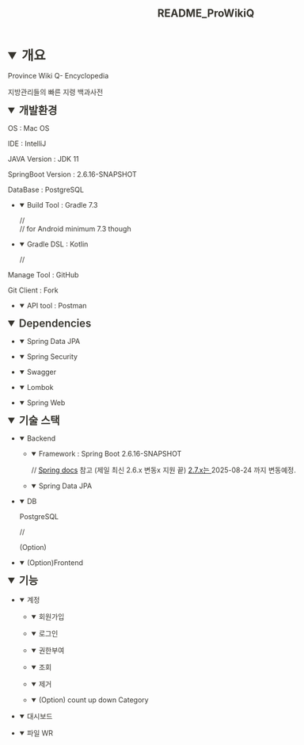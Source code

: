 <html><head><meta http-equiv="Content-Type" content="text/html; charset=utf-8"/><title>README_ProWikiQ</title><style>
/* cspell:disable-file */
/* webkit printing magic: print all background colors */
html {
	-webkit-print-color-adjust: exact;
}
* {
	box-sizing: border-box;
	-webkit-print-color-adjust: exact;
}

html,
body {
	margin: 0;
	padding: 0;
}
@media only screen {
	body {
		margin: 2em auto;
		max-width: 900px;
		color: rgb(55, 53, 47);
	}
}

body {
	line-height: 1.5;
	white-space: pre-wrap;
}

a,
a.visited {
	color: inherit;
	text-decoration: underline;
}

.pdf-relative-link-path {
	font-size: 80%;
	color: #444;
}

h1,
h2,
h3 {
	letter-spacing: -0.01em;
	line-height: 1.2;
	font-weight: 600;
	margin-bottom: 0;
}

.page-title {
	font-size: 2.5rem;
	font-weight: 700;
	margin-top: 0;
	margin-bottom: 0.75em;
}

h1 {
	font-size: 1.875rem;
	margin-top: 1.875rem;
}

h2 {
	font-size: 1.5rem;
	margin-top: 1.5rem;
}

h3 {
	font-size: 1.25rem;
	margin-top: 1.25rem;
}

.source {
	border: 1px solid #ddd;
	border-radius: 3px;
	padding: 1.5em;
	word-break: break-all;
}

.callout {
	border-radius: 3px;
	padding: 1rem;
}

figure {
	margin: 1.25em 0;
	page-break-inside: avoid;
}

figcaption {
	opacity: 0.5;
	font-size: 85%;
	margin-top: 0.5em;
}

mark {
	background-color: transparent;
}

.indented {
	padding-left: 1.5em;
}

hr {
	background: transparent;
	display: block;
	width: 100%;
	height: 1px;
	visibility: visible;
	border: none;
	border-bottom: 1px solid rgba(55, 53, 47, 0.09);
}

img {
	max-width: 100%;
}

@media only print {
	img {
		max-height: 100vh;
		object-fit: contain;
	}
}

@page {
	margin: 1in;
}

.collection-content {
	font-size: 0.875rem;
}

.column-list {
	display: flex;
	justify-content: space-between;
}

.column {
	padding: 0 1em;
}

.column:first-child {
	padding-left: 0;
}

.column:last-child {
	padding-right: 0;
}

.table_of_contents-item {
	display: block;
	font-size: 0.875rem;
	line-height: 1.3;
	padding: 0.125rem;
}

.table_of_contents-indent-1 {
	margin-left: 1.5rem;
}

.table_of_contents-indent-2 {
	margin-left: 3rem;
}

.table_of_contents-indent-3 {
	margin-left: 4.5rem;
}

.table_of_contents-link {
	text-decoration: none;
	opacity: 0.7;
	border-bottom: 1px solid rgba(55, 53, 47, 0.18);
}

table,
th,
td {
	border: 1px solid rgba(55, 53, 47, 0.09);
	border-collapse: collapse;
}

table {
	border-left: none;
	border-right: none;
}

th,
td {
	font-weight: normal;
	padding: 0.25em 0.5em;
	line-height: 1.5;
	min-height: 1.5em;
	text-align: left;
}

th {
	color: rgba(55, 53, 47, 0.6);
}

ol,
ul {
	margin: 0;
	margin-block-start: 0.6em;
	margin-block-end: 0.6em;
}

li > ol:first-child,
li > ul:first-child {
	margin-block-start: 0.6em;
}

ul > li {
	list-style: disc;
}

ul.to-do-list {
	padding-inline-start: 0;
}

ul.to-do-list > li {
	list-style: none;
}

.to-do-children-checked {
	text-decoration: line-through;
	opacity: 0.375;
}

ul.toggle > li {
	list-style: none;
}

ul {
	padding-inline-start: 1.7em;
}

ul > li {
	padding-left: 0.1em;
}

ol {
	padding-inline-start: 1.6em;
}

ol > li {
	padding-left: 0.2em;
}

.mono ol {
	padding-inline-start: 2em;
}

.mono ol > li {
	text-indent: -0.4em;
}

.toggle {
	padding-inline-start: 0em;
	list-style-type: none;
}

/* Indent toggle children */
.toggle > li > details {
	padding-left: 1.7em;
}

.toggle > li > details > summary {
	margin-left: -1.1em;
}

.selected-value {
	display: inline-block;
	padding: 0 0.5em;
	background: rgba(206, 205, 202, 0.5);
	border-radius: 3px;
	margin-right: 0.5em;
	margin-top: 0.3em;
	margin-bottom: 0.3em;
	white-space: nowrap;
}

.collection-title {
	display: inline-block;
	margin-right: 1em;
}

.page-description {
    margin-bottom: 2em;
}

.simple-table {
	margin-top: 1em;
	font-size: 0.875rem;
	empty-cells: show;
}
.simple-table td {
	height: 29px;
	min-width: 120px;
}

.simple-table th {
	height: 29px;
	min-width: 120px;
}

.simple-table-header-color {
	background: rgb(247, 246, 243);
	color: black;
}
.simple-table-header {
	font-weight: 500;
}

time {
	opacity: 0.5;
}

.icon {
	display: inline-block;
	max-width: 1.2em;
	max-height: 1.2em;
	text-decoration: none;
	vertical-align: text-bottom;
	margin-right: 0.5em;
}

img.icon {
	border-radius: 3px;
}

.user-icon {
	width: 1.5em;
	height: 1.5em;
	border-radius: 100%;
	margin-right: 0.5rem;
}

.user-icon-inner {
	font-size: 0.8em;
}

.text-icon {
	border: 1px solid #000;
	text-align: center;
}

.page-cover-image {
	display: block;
	object-fit: cover;
	width: 100%;
	max-height: 30vh;
}

.page-header-icon {
	font-size: 3rem;
	margin-bottom: 1rem;
}

.page-header-icon-with-cover {
	margin-top: -0.72em;
	margin-left: 0.07em;
}

.page-header-icon img {
	border-radius: 3px;
}

.link-to-page {
	margin: 1em 0;
	padding: 0;
	border: none;
	font-weight: 500;
}

p > .user {
	opacity: 0.5;
}

td > .user,
td > time {
	white-space: nowrap;
}

input[type="checkbox"] {
	transform: scale(1.5);
	margin-right: 0.6em;
	vertical-align: middle;
}

p {
	margin-top: 0.5em;
	margin-bottom: 0.5em;
}

.image {
	border: none;
	margin: 1.5em 0;
	padding: 0;
	border-radius: 0;
	text-align: center;
}

.code,
code {
	background: rgba(135, 131, 120, 0.15);
	border-radius: 3px;
	padding: 0.2em 0.4em;
	border-radius: 3px;
	font-size: 85%;
	tab-size: 2;
}

code {
	color: #eb5757;
}

.code {
	padding: 1.5em 1em;
}

.code-wrap {
	white-space: pre-wrap;
	word-break: break-all;
}

.code > code {
	background: none;
	padding: 0;
	font-size: 100%;
	color: inherit;
}

blockquote {
	font-size: 1.25em;
	margin: 1em 0;
	padding-left: 1em;
	border-left: 3px solid rgb(55, 53, 47);
}

.bookmark {
	text-decoration: none;
	max-height: 8em;
	padding: 0;
	display: flex;
	width: 100%;
	align-items: stretch;
}

.bookmark-title {
	font-size: 0.85em;
	overflow: hidden;
	text-overflow: ellipsis;
	height: 1.75em;
	white-space: nowrap;
}

.bookmark-text {
	display: flex;
	flex-direction: column;
}

.bookmark-info {
	flex: 4 1 180px;
	padding: 12px 14px 14px;
	display: flex;
	flex-direction: column;
	justify-content: space-between;
}

.bookmark-image {
	width: 33%;
	flex: 1 1 180px;
	display: block;
	position: relative;
	object-fit: cover;
	border-radius: 1px;
}

.bookmark-description {
	color: rgba(55, 53, 47, 0.6);
	font-size: 0.75em;
	overflow: hidden;
	max-height: 4.5em;
	word-break: break-word;
}

.bookmark-href {
	font-size: 0.75em;
	margin-top: 0.25em;
}

.sans { font-family: ui-sans-serif, -apple-system, BlinkMacSystemFont, "Segoe UI", Helvetica, "Apple Color Emoji", Arial, sans-serif, "Segoe UI Emoji", "Segoe UI Symbol"; }
.code { font-family: "SFMono-Regular", Menlo, Consolas, "PT Mono", "Liberation Mono", Courier, monospace; }
.serif { font-family: Lyon-Text, Georgia, ui-serif, serif; }
.mono { font-family: iawriter-mono, Nitti, Menlo, Courier, monospace; }
.pdf .sans { font-family: Inter, ui-sans-serif, -apple-system, BlinkMacSystemFont, "Segoe UI", Helvetica, "Apple Color Emoji", Arial, sans-serif, "Segoe UI Emoji", "Segoe UI Symbol", 'Twemoji', 'Noto Color Emoji', 'Noto Sans CJK JP'; }
.pdf:lang(zh-CN) .sans { font-family: Inter, ui-sans-serif, -apple-system, BlinkMacSystemFont, "Segoe UI", Helvetica, "Apple Color Emoji", Arial, sans-serif, "Segoe UI Emoji", "Segoe UI Symbol", 'Twemoji', 'Noto Color Emoji', 'Noto Sans CJK SC'; }
.pdf:lang(zh-TW) .sans { font-family: Inter, ui-sans-serif, -apple-system, BlinkMacSystemFont, "Segoe UI", Helvetica, "Apple Color Emoji", Arial, sans-serif, "Segoe UI Emoji", "Segoe UI Symbol", 'Twemoji', 'Noto Color Emoji', 'Noto Sans CJK TC'; }
.pdf:lang(ko-KR) .sans { font-family: Inter, ui-sans-serif, -apple-system, BlinkMacSystemFont, "Segoe UI", Helvetica, "Apple Color Emoji", Arial, sans-serif, "Segoe UI Emoji", "Segoe UI Symbol", 'Twemoji', 'Noto Color Emoji', 'Noto Sans CJK KR'; }
.pdf .code { font-family: Source Code Pro, "SFMono-Regular", Menlo, Consolas, "PT Mono", "Liberation Mono", Courier, monospace, 'Twemoji', 'Noto Color Emoji', 'Noto Sans Mono CJK JP'; }
.pdf:lang(zh-CN) .code { font-family: Source Code Pro, "SFMono-Regular", Menlo, Consolas, "PT Mono", "Liberation Mono", Courier, monospace, 'Twemoji', 'Noto Color Emoji', 'Noto Sans Mono CJK SC'; }
.pdf:lang(zh-TW) .code { font-family: Source Code Pro, "SFMono-Regular", Menlo, Consolas, "PT Mono", "Liberation Mono", Courier, monospace, 'Twemoji', 'Noto Color Emoji', 'Noto Sans Mono CJK TC'; }
.pdf:lang(ko-KR) .code { font-family: Source Code Pro, "SFMono-Regular", Menlo, Consolas, "PT Mono", "Liberation Mono", Courier, monospace, 'Twemoji', 'Noto Color Emoji', 'Noto Sans Mono CJK KR'; }
.pdf .serif { font-family: PT Serif, Lyon-Text, Georgia, ui-serif, serif, 'Twemoji', 'Noto Color Emoji', 'Noto Serif CJK JP'; }
.pdf:lang(zh-CN) .serif { font-family: PT Serif, Lyon-Text, Georgia, ui-serif, serif, 'Twemoji', 'Noto Color Emoji', 'Noto Serif CJK SC'; }
.pdf:lang(zh-TW) .serif { font-family: PT Serif, Lyon-Text, Georgia, ui-serif, serif, 'Twemoji', 'Noto Color Emoji', 'Noto Serif CJK TC'; }
.pdf:lang(ko-KR) .serif { font-family: PT Serif, Lyon-Text, Georgia, ui-serif, serif, 'Twemoji', 'Noto Color Emoji', 'Noto Serif CJK KR'; }
.pdf .mono { font-family: PT Mono, iawriter-mono, Nitti, Menlo, Courier, monospace, 'Twemoji', 'Noto Color Emoji', 'Noto Sans Mono CJK JP'; }
.pdf:lang(zh-CN) .mono { font-family: PT Mono, iawriter-mono, Nitti, Menlo, Courier, monospace, 'Twemoji', 'Noto Color Emoji', 'Noto Sans Mono CJK SC'; }
.pdf:lang(zh-TW) .mono { font-family: PT Mono, iawriter-mono, Nitti, Menlo, Courier, monospace, 'Twemoji', 'Noto Color Emoji', 'Noto Sans Mono CJK TC'; }
.pdf:lang(ko-KR) .mono { font-family: PT Mono, iawriter-mono, Nitti, Menlo, Courier, monospace, 'Twemoji', 'Noto Color Emoji', 'Noto Sans Mono CJK KR'; }
.highlight-default {
	color: rgba(55, 53, 47, 1);
}
.highlight-gray {
	color: rgba(120, 119, 116, 1);
	fill: rgba(120, 119, 116, 1);
}
.highlight-brown {
	color: rgba(159, 107, 83, 1);
	fill: rgba(159, 107, 83, 1);
}
.highlight-orange {
	color: rgba(217, 115, 13, 1);
	fill: rgba(217, 115, 13, 1);
}
.highlight-yellow {
	color: rgba(203, 145, 47, 1);
	fill: rgba(203, 145, 47, 1);
}
.highlight-teal {
	color: rgba(68, 131, 97, 1);
	fill: rgba(68, 131, 97, 1);
}
.highlight-blue {
	color: rgba(51, 126, 169, 1);
	fill: rgba(51, 126, 169, 1);
}
.highlight-purple {
	color: rgba(144, 101, 176, 1);
	fill: rgba(144, 101, 176, 1);
}
.highlight-pink {
	color: rgba(193, 76, 138, 1);
	fill: rgba(193, 76, 138, 1);
}
.highlight-red {
	color: rgba(212, 76, 71, 1);
	fill: rgba(212, 76, 71, 1);
}
.highlight-gray_background {
	background: rgba(241, 241, 239, 1);
}
.highlight-brown_background {
	background: rgba(244, 238, 238, 1);
}
.highlight-orange_background {
	background: rgba(251, 236, 221, 1);
}
.highlight-yellow_background {
	background: rgba(251, 243, 219, 1);
}
.highlight-teal_background {
	background: rgba(237, 243, 236, 1);
}
.highlight-blue_background {
	background: rgba(231, 243, 248, 1);
}
.highlight-purple_background {
	background: rgba(244, 240, 247, 0.8);
}
.highlight-pink_background {
	background: rgba(249, 238, 243, 0.8);
}
.highlight-red_background {
	background: rgba(253, 235, 236, 1);
}
.block-color-default {
	color: inherit;
	fill: inherit;
}
.block-color-gray {
	color: rgba(120, 119, 116, 1);
	fill: rgba(120, 119, 116, 1);
}
.block-color-brown {
	color: rgba(159, 107, 83, 1);
	fill: rgba(159, 107, 83, 1);
}
.block-color-orange {
	color: rgba(217, 115, 13, 1);
	fill: rgba(217, 115, 13, 1);
}
.block-color-yellow {
	color: rgba(203, 145, 47, 1);
	fill: rgba(203, 145, 47, 1);
}
.block-color-teal {
	color: rgba(68, 131, 97, 1);
	fill: rgba(68, 131, 97, 1);
}
.block-color-blue {
	color: rgba(51, 126, 169, 1);
	fill: rgba(51, 126, 169, 1);
}
.block-color-purple {
	color: rgba(144, 101, 176, 1);
	fill: rgba(144, 101, 176, 1);
}
.block-color-pink {
	color: rgba(193, 76, 138, 1);
	fill: rgba(193, 76, 138, 1);
}
.block-color-red {
	color: rgba(212, 76, 71, 1);
	fill: rgba(212, 76, 71, 1);
}
.block-color-gray_background {
	background: rgba(241, 241, 239, 1);
}
.block-color-brown_background {
	background: rgba(244, 238, 238, 1);
}
.block-color-orange_background {
	background: rgba(251, 236, 221, 1);
}
.block-color-yellow_background {
	background: rgba(251, 243, 219, 1);
}
.block-color-teal_background {
	background: rgba(237, 243, 236, 1);
}
.block-color-blue_background {
	background: rgba(231, 243, 248, 1);
}
.block-color-purple_background {
	background: rgba(244, 240, 247, 0.8);
}
.block-color-pink_background {
	background: rgba(249, 238, 243, 0.8);
}
.block-color-red_background {
	background: rgba(253, 235, 236, 1);
}
.select-value-color-uiBlue { background-color: rgba(35, 131, 226, .07); }
.select-value-color-pink { background-color: rgba(245, 224, 233, 1); }
.select-value-color-purple { background-color: rgba(232, 222, 238, 1); }
.select-value-color-green { background-color: rgba(219, 237, 219, 1); }
.select-value-color-gray { background-color: rgba(227, 226, 224, 1); }
.select-value-color-transparentGray { background-color: rgba(227, 226, 224, 0); }
.select-value-color-translucentGray { background-color: rgba(255, 255, 255, 0.0375); }
.select-value-color-orange { background-color: rgba(250, 222, 201, 1); }
.select-value-color-brown { background-color: rgba(238, 224, 218, 1); }
.select-value-color-red { background-color: rgba(255, 226, 221, 1); }
.select-value-color-yellow { background-color: rgba(253, 236, 200, 1); }
.select-value-color-blue { background-color: rgba(211, 229, 239, 1); }
.select-value-color-pageGlass { background-color: undefined; }
.select-value-color-washGlass { background-color: undefined; }

.checkbox {
	display: inline-flex;
	vertical-align: text-bottom;
	width: 16;
	height: 16;
	background-size: 16px;
	margin-left: 2px;
	margin-right: 5px;
}

.checkbox-on {
	background-image: url("data:image/svg+xml;charset=UTF-8,%3Csvg%20width%3D%2216%22%20height%3D%2216%22%20viewBox%3D%220%200%2016%2016%22%20fill%3D%22none%22%20xmlns%3D%22http%3A%2F%2Fwww.w3.org%2F2000%2Fsvg%22%3E%0A%3Crect%20width%3D%2216%22%20height%3D%2216%22%20fill%3D%22%2358A9D7%22%2F%3E%0A%3Cpath%20d%3D%22M6.71429%2012.2852L14%204.9995L12.7143%203.71436L6.71429%209.71378L3.28571%206.2831L2%207.57092L6.71429%2012.2852Z%22%20fill%3D%22white%22%2F%3E%0A%3C%2Fsvg%3E");
}

.checkbox-off {
	background-image: url("data:image/svg+xml;charset=UTF-8,%3Csvg%20width%3D%2216%22%20height%3D%2216%22%20viewBox%3D%220%200%2016%2016%22%20fill%3D%22none%22%20xmlns%3D%22http%3A%2F%2Fwww.w3.org%2F2000%2Fsvg%22%3E%0A%3Crect%20x%3D%220.75%22%20y%3D%220.75%22%20width%3D%2214.5%22%20height%3D%2214.5%22%20fill%3D%22white%22%20stroke%3D%22%2336352F%22%20stroke-width%3D%221.5%22%2F%3E%0A%3C%2Fsvg%3E");
}
	
</style></head><body><article id="fbf6c549-ae73-4f57-a4fe-8aa3cbc67e8f" class="page sans"><header><h1 class="page-title">README_ProWikiQ</h1><p class="page-description"></p></header><div class="page-body"><div><details open=""><summary style="font-weight:600;font-size:1.875em;line-height:1.3;margin:0">개요</summary><div class="indented"><p id="d22395d5-54e9-4484-a8a0-685a56304910" class="">Province Wiki Q- Encyclopedia </p><p id="0efb4ebf-094a-45ac-93d7-e07788c6becc" class="">지방관리들의 빠른 지령 백과사전</p><details open=""><summary style="font-weight:600;font-size:1.5em;line-height:1.3;margin:0">개발환경</summary><div class="indented"><p id="af28db63-3460-48b7-9f73-ebe9fc236ac9" class="">OS : Mac OS</p><p id="f451e421-1af3-446e-84fd-6f3bf501f5cd" class="">IDE : IntelliJ</p><p id="db7e5626-365c-4b45-86e0-9aa873f9643b" class="">JAVA Version : JDK 11</p><p id="0f1a20ba-0394-4d6c-9426-b45a1df19eec" class="">SpringBoot Version : 2.6.16-SNAPSHOT</p><p id="5afb0a2c-01a1-4aad-a1b7-33dea6b49ef1" class="">DataBase : PostgreSQL</p><ul id="792e4934-bc94-40f7-9244-49ecf4ce03e9" class="toggle"><li><details open=""><summary>Build Tool : Gradle 7.3</summary><p id="73b174a7-8a8a-43e6-b435-4d4f75b91831" class="">//  <br/>// for Android minimum 7.3 though <br/></p></details></li></ul><ul id="89979988-a1c5-47bb-81c3-5d18d1cc3c24" class="toggle"><li><details open=""><summary>Gradle DSL : Kotlin</summary><p id="9cdbad01-063a-4ec5-adba-1b46a57dda8c" class="">//  </p></details></li></ul><p id="d6044eb3-9555-4e59-8448-3575f5d0a094" class="">Manage Tool : GitHub</p><p id="ad687dcf-01ed-497e-a59a-264490ab5c6c" class="">Git Client : Fork</p><ul id="9678909b-9584-4a2b-95b4-edc593530e3c" class="toggle"><li><details open=""><summary>API tool : Postman</summary></details></li></ul></div></details><details open=""><summary style="font-weight:600;font-size:1.5em;line-height:1.3;margin:0">Dependencies</summary><div class="indented"><ul id="759d282a-251b-4df2-b2bc-6754f486b338" class="toggle"><li><details open=""><summary>Spring Data JPA</summary></details></li></ul><ul id="5731938b-545d-4204-b14b-802fbcd82f67" class="toggle"><li><details open=""><summary>Spring Security</summary></details></li></ul><ul id="48abd98f-b02d-4103-b171-6937d0b2980a" class="toggle"><li><details open=""><summary>Swagger</summary></details></li></ul><ul id="867ed3f0-5073-4464-8cda-367cf7e414f1" class="toggle"><li><details open=""><summary>Lombok</summary></details></li></ul><ul id="ae0dca56-57c0-48ce-960f-eb9333f445c6" class="toggle"><li><details open=""><summary>Spring Web</summary></details></li></ul></div></details><details open=""><summary style="font-weight:600;font-size:1.5em;line-height:1.3;margin:0">기술 스택</summary><div class="indented"><ul id="c451f2bf-fbd7-4aa9-8b47-dab80c9ca4c7" class="toggle"><li><details open=""><summary>Backend</summary><ul id="2147e6c1-34e1-45ab-9575-12c78193842f" class="toggle"><li><details open=""><summary>Framework : Spring Boot 2.6.16-SNAPSHOT</summary><p id="75b35196-d04d-4139-b500-de95eac418ad" class="">// <a href="https://www.notion.so/JAVA-Spring-4e112a8c53304c248e9a0af3570fea8e?pvs=21">Spring docs</a> 참고 (제일 최신 2.6.x 변동x 지원 끝) <a href="https://www.notion.so/JAVA-Spring-4e112a8c53304c248e9a0af3570fea8e?pvs=21">2.7.x는 </a> 2025-08-24 까지 변동예정.</p></details></li></ul><ul id="05effb73-3f52-4148-b69c-602eafa639d8" class="toggle"><li><details open=""><summary>Spring Data JPA</summary><p id="00832932-cc7b-4975-b729-a9a2c5dab51a" class="">
</p></details></li></ul></details></li></ul><ul id="aab0b2f7-2431-42b1-be02-389380746070" class="toggle"><li><details open=""><summary>DB</summary><p id="274e3690-d340-4990-b8a6-82facab07fe9" class="">PostgreSQL</p><p id="f018c440-9ce8-4058-800f-6c16d8d5f018" class="">// </p><p id="e35e70c2-5a2a-40f2-a954-0994529c4df8" class="">(Option) </p></details></li></ul><ul id="d77a3ab7-a609-4cef-af2a-b228f90b519e" class="toggle"><li><details open=""><summary>(Option)Frontend</summary></details></li></ul></div></details><details open=""><summary style="font-weight:600;font-size:1.5em;line-height:1.3;margin:0">기능</summary><div class="indented"><ul id="4aa35585-37c8-4ce0-b36b-e48c7497fa20" class="toggle"><li><details open=""><summary>계정</summary><ul id="471d88a1-141f-4e8d-8692-97374790486b" class="toggle"><li><details open=""><summary>회원가입</summary><p id="6556d9f0-c85d-4b35-9b14-7d0241191bfb" class=""> </p></details></li></ul><ul id="ed26516b-f8cf-44e5-a7e0-fa231a8367f6" class="toggle"><li><details open=""><summary>로그인</summary><p id="cd0c0de8-a431-4328-abcd-a836eeee7f5e" class=""> </p><p id="6c6a19e8-62fd-4d4f-95d4-d9138c8a9c19" class=""> </p></details></li></ul><ul id="74b124d9-da1f-44b1-b269-df68930ae266" class="toggle"><li><details open=""><summary>권한부여</summary><p id="5a6dbd56-1560-4480-b41b-2e808806a2dc" class=""> </p></details></li></ul><ul id="026b6c23-7880-4e12-9cb1-1128ff9dd2ee" class="toggle"><li><details open=""><summary>조회</summary><p id="38a8e6c1-e3be-40be-82ff-5d004a43bf78" class=""> </p></details></li></ul><ul id="2c962788-4fb3-423a-b77e-906c3d4136e3" class="toggle"><li><details open=""><summary>제거</summary><p id="01ee9ce6-b8a4-491a-b1ce-a910276dc8f7" class=""> </p></details></li></ul><ul id="840beaed-c493-4eb9-ab6c-0c06e5badca1" class="toggle"><li><details open=""><summary>(Option) count up down Category</summary><p id="8b4b4b2a-7b23-4e73-885a-b3a1c5c2352f" class=""> </p></details></li></ul></details></li></ul><ul id="6cd08d5e-2d11-4231-8953-6db5abca2d85" class="toggle"><li><details open=""><summary>대시보드</summary><p id="c7b1b251-1238-46a5-9455-cec43818ca64" class=""> </p><p id="2f926c77-37aa-48e1-bdb1-14510c90d0ad" class=""> </p><p id="7c76867a-581f-4a9d-8f8b-b28c751ebbf4" class=""> </p><p id="43998280-310c-43e4-871d-d4821936003f" class=""> </p><p id="0ec31b87-df1f-44b2-a30f-db4058829867" class=""> </p><p id="e7424aa6-8db2-4bea-a057-fb4443b903d9" class=""> </p></details></li></ul><ul id="250c99dc-1421-42a6-8f95-c4b926741e64" class="toggle"><li><details open=""><summary>파일 WR</summary><p id="08d3fff5-be93-472b-ab15-4f178ed49cc1" class=""> </p><p id="9aa7807a-1624-4e64-ae55-e57bb41fee61" class=""> </p><p id="d85fe5ad-7d83-4429-adbe-00176bfd0362" class=""> </p><p id="b5e60c8c-3f1f-4e81-984a-aaa1dc9a772f" class=""> </p><p id="94c74e58-31f8-4fb4-a8d0-8c875eed58ab" class=""> </p></details></li></ul><p id="a98d7367-11f1-4541-a3bc-0747ee5b31c7" class="">
</p></div></details></div></details></div></div></article><span class="sans" style="font-size:14px;padding-top:2em"></span></body></html>